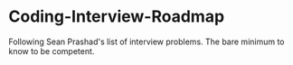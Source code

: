 # Coding-Interview-Roadmap
Following Sean Prashad's list of interview problems. The bare minimum to know to be competent.
